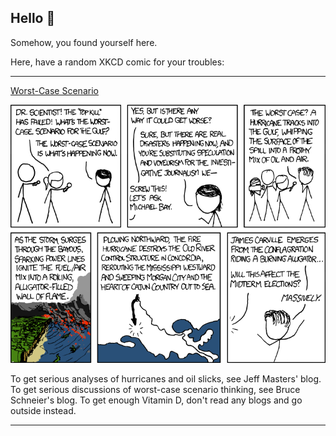 ## Hello 👀

Somehow, you found yourself here.

Here, have a random XKCD comic for your troubles:

-----------------------------------

[Worst-Case Scenario](https://xkcd.com/748)

![Worst-Case Scenario](./random_comic.png)

To get serious analyses of hurricanes and oil slicks, see Jeff Masters' blog. To get serious discussions of worst-case scenario thinking, see Bruce Schneier's blog. To get enough Vitamin D, don't read any blogs and go outside instead.

-----------------------------------